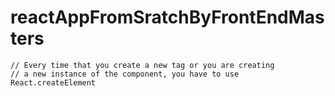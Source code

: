 # reactAppFromSratchByFrontEndMasters
    // Every time that you create a new tag or you are creating
    // a new instance of the component, you have to use React.createElement